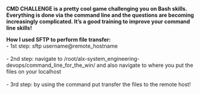 <b>CMD CHALLENGE is a pretty cool game challenging you on Bash skills. Everything is done via the command line and the questions are becoming increasingly complicated. It’s a good training to improve your command line skills!


How I used SFTP to perform file transfer:</b>
<br>- 1st step: sftp username@remote_hostname
<br><br>- 2nd step: navigate to /root/alx-system_engineering-devops/command_line_for_the_win/ and also navigate to where you put the files on your localhost
<br><br>- 3rd step: by using the command put transfer the files to the remote host!

